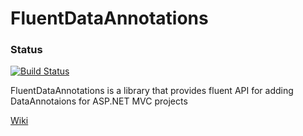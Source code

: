 # FluentDataAnnotations
### Status
[![Build Status](https://travis-ci.org/alexanderar/FluentDataAnnotations.svg?branch=master)](https://travis-ci.org/alexanderar/FluentDataAnnotations)

FluentDataAnnotations is a library that provides fluent API for adding DataAnnotaions for ASP.NET MVC projects

[Wiki](https://github.com/alexanderar/FluentDataAnnotations/wiki)
